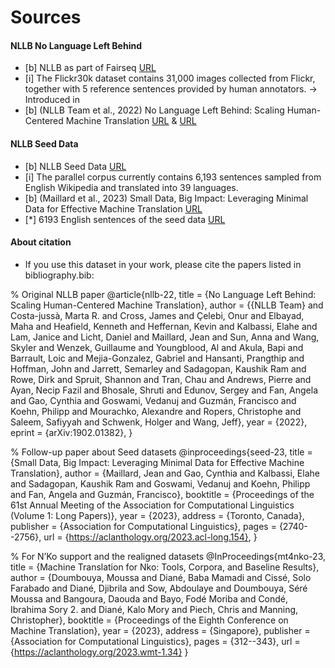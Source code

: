 
# Sources

#### NLLB No Language Left Behind
- [b] NLLB as part of Fairseq [URL](https://github.com/facebookresearch/fairseq/tree/nllb)
- [i] The Flickr30k dataset contains 31,000 images collected from Flickr, together with 5 reference sentences provided by human annotators.
→ Introduced in
- [b] (NLLB Team et al., 2022) No Language Left Behind: Scaling Human-Centered Machine Translation [URL](https://arxiv.org/abs/2207.04672) & [URL](https://research.facebook.com/publications/no-language-left-behind/)


#### NLLB Seed Data
- [b] NLLB Seed Data [URL](https://github.com/openlanguagedata/seed)
- [i] The parallel corpus currently contains 6,193 sentences sampled from English Wikipedia and translated into 39 languages.
- [b] (Maillard et al., 2023) Small Data, Big Impact: Leveraging Minimal Data for Effective Machine Translation [URL](https://aclanthology.org/2023.acl-long.154)
- [*] 6193 English sentences of the seed data [URL](https://github.com/openlanguagedata/seed/blob/main/seed/eng_Latn)


#### About citation
- If you use this dataset in your work, please cite the papers listed in bibliography.bib:

% Original NLLB paper
@article{nllb-22,
    title = {No Language Left Behind: Scaling Human-Centered Machine Translation},
    author = {{NLLB Team} and Costa-jussà, Marta R. and Cross, James and Çelebi, Onur and Elbayad, Maha and Heafield, Kenneth and Heffernan, Kevin and Kalbassi, Elahe and Lam, Janice and Licht, Daniel and Maillard, Jean and Sun, Anna and Wang, Skyler and Wenzek, Guillaume and Youngblood, Al and Akula, Bapi and Barrault, Loic and Mejia-Gonzalez, Gabriel and Hansanti, Prangthip and Hoffman, John and Jarrett, Semarley and Sadagopan, Kaushik Ram and Rowe, Dirk and Spruit, Shannon and Tran, Chau and Andrews, Pierre and Ayan, Necip Fazil and Bhosale, Shruti and Edunov, Sergey and Fan, Angela and Gao, Cynthia and Goswami, Vedanuj and Guzmán, Francisco and Koehn, Philipp and Mourachko, Alexandre and Ropers, Christophe and Saleem, Safiyyah and Schwenk, Holger and Wang, Jeff},
    year = {2022},
    eprint = {arXiv:1902.01382},
}

% Follow-up paper about Seed datasets
@inproceedings{seed-23,
    title = {Small Data, Big Impact: Leveraging Minimal Data for Effective Machine Translation},
    author = {Maillard, Jean and Gao, Cynthia and Kalbassi, Elahe and Sadagopan, Kaushik Ram and Goswami, Vedanuj and Koehn, Philipp and Fan, Angela and Guzmán, Francisco},
    booktitle = {Proceedings of the 61st Annual Meeting of the Association for Computational Linguistics (Volume 1: Long Papers)},
    year = {2023},
    address = {Toronto, Canada},
    publisher = {Association for Computational Linguistics},
    pages = {2740--2756},
    url = {https://aclanthology.org/2023.acl-long.154},
}

% For N’Ko support and the realigned datasets
@InProceedings{mt4nko-23,
    title = {Machine Translation for Nko: Tools, Corpora, and Baseline Results},
    author = {Doumbouya, Moussa and Diané, Baba Mamadi and Cissé, Solo Farabado and Diané, Djibrila and Sow, Abdoulaye and Doumbouya, Séré Moussa and Bangoura, Daouda and Bayo, Fodé Moriba and Condé, Ibrahima Sory 2. and Diané, Kalo Mory and Piech, Chris and Manning, Christopher},
    booktitle = {Proceedings of the Eighth Conference on Machine Translation},
    year = {2023},
    address = {Singapore},
    publisher = {Association for Computational Linguistics},
    pages = {312--343},
    url = {https://aclanthology.org/2023.wmt-1.34}
}


